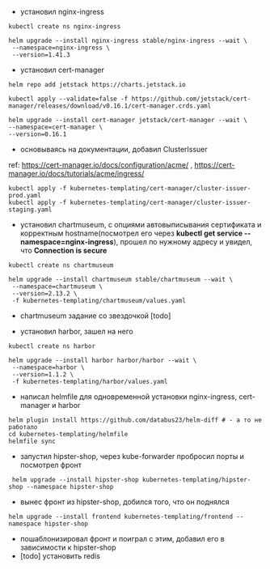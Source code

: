 - установил nginx-ingress
~~~
kubectl create ns nginx-ingress

helm upgrade --install nginx-ingress stable/nginx-ingress --wait \
 --namespace=nginx-ingress \
 --version=1.41.3
 ~~~
 
 - установил cert-manager
 ~~~
 helm repo add jetstack https://charts.jetstack.io
 
 kubectl apply --validate=false -f https://github.com/jetstack/cert-manager/releases/download/v0.16.1/cert-manager.crds.yaml
 
 helm upgrade --install cert-manager jetstack/cert-manager --wait \
 --namespace=cert-manager \
 --version=0.16.1
 ~~~
 
 - основываясь на документации, добавил ClusterIssuer


ref: https://cert-manager.io/docs/configuration/acme/ , https://cert-manager.io/docs/tutorials/acme/ingress/ 
 ~~~
 kubectl apply -f kubernetes-templating/cert-manager/cluster-issuer-prod.yaml
 kubectl apply -f kubernetes-templating/cert-manager/cluster-issuer-staging.yaml
 ~~~
 

- установил chartmuseum, c опциями автовыписывания сертификата и корректным hostname(посмотрел его через <b>kubectl get service --namespace=nginx-ingress</b>), прошел по нужному адресу и увидел, что **Connection is secure**

~~~
kubectl create ns chartmuseum

helm upgrade --install chartmuseum stable/chartmuseum --wait \
 --namespace=chartmuseum \
 --version=2.13.2 \
 -f kubernetes-templating/chartmuseum/values.yaml
 ~~~
 
 - chartmuseum задание со звездочкой [todo]
 
 - установил harbor, зашел на него
 
 ~~~
 kubectl create ns harbor
 
 helm upgrade --install harbor harbor/harbor --wait \ 
  --namespace=harbor \
  --version=1.1.2 \ 
  -f kubernetes-templating/harbor/values.yaml
 ~~~
 
 - написал helmfile для одновременной установки  nginx-ingress, cert-manager и harbor
 ~~~
 helm plugin install https://github.com/databus23/helm-diff # - а то не работало
 cd kubernetes-templating/helmfile
 helmfile sync
 ~~~
 
 - запустил hipster-shop, через kube-forwarder пробросил порты и посмотрел фронт
 ~~~
  helm upgrade --install hipster-shop kubernetes-templating/hipster-shop --namespace hipster-shop
 ~~~
 - вынес фронт из hipster-shop, добился того, что он поднялся
 ~~~
 helm upgrade --install frontend kubernetes-templating/frontend --namespace hipster-shop
 ~~~
 - пошаблонизировал фронт и поиграл с этим, добавил его в зависимости к hipster-shop
 - [todo] установить redis
 